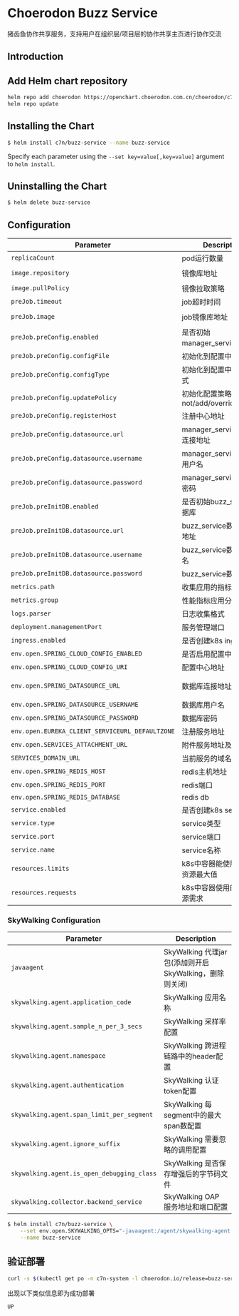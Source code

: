 # Choerodon Buzz Service

猪齿鱼协作共享服务，支持用户在组织层/项目层的协作共享主页进行协作交流
                             
## Introduction

## Add Helm chart repository

``` bash    
helm repo add choerodon https://openchart.choerodon.com.cn/choerodon/c7n
helm repo update
```

## Installing the Chart

```bash
$ helm install c7n/buzz-service --name buzz-service
```

Specify each parameter using the `--set key=value[,key=value]` argument to `helm install`.

## Uninstalling the Chart

```bash
$ helm delete buzz-service
```

## Configuration

Parameter | Description	| Default
--- |  ---  |  ---  
`replicaCount` | pod运行数量 | `1`
`image.repository` | 镜像库地址 | `registry.cn-hangzhou.aliyuncs.com/choerodon-agile/buzz-service`
`image.pullPolicy` | 镜像拉取策略 | `IfNotPresent`
`preJob.timeout` | job超时时间 | `300`
`preJob.image` | job镜像库地址 | `registry.cn-hangzhou.aliyuncs.com/choerodon-tools/dbtool:0.6.4`
`preJob.preConfig.enabled`| 是否初始manager_service数据库 | `true`
`preJob.preConfig.configFile` | 初始化到配置中心文件名 | `application.yml`
`preJob.preConfig.configType` | 初始化到配置中心存储方式 | `k8s`
`preJob.preConfig.updatePolicy` | 初始化配置策略: not/add/override/update | `add`
`preJob.preConfig.registerHost` | 注册中心地址 | `http://register-server.c7n-system:8000`
`preJob.preConfig.datasource.url` | manager_service数据库连接地址 | `jdbc:mysql://localhost:3306/manager_service?useUnicode=true&characterEncoding=utf-8&useSSL=false&useInformationSchema=true&remarks=true`
`preJob.preConfig.datasource.username` | manager_service数据库用户名 | `choerodon`
`preJob.preConfig.datasource.password` | manager_service数据库密码 | `password`
`preJob.preInitDB.enabled` | 是否初始buzz_service数据库 | `true`
`preJob.preInitDB.datasource.url` | buzz_service数据库连接地址 | `jdbc:mysql://localhost:3306/buzz_service?useUnicode=true&characterEncoding=utf-8&useSSL=false&useInformationSchema=true&remarks=true`
`preJob.preInitDB.datasource.username` | buzz_service数据库用户名 | `choerodon`
`preJob.preInitDB.datasource.password` | buzz_service数据库密码 | `password`
`metrics.path` | 收集应用的指标数据路径 | `/actuator/prometheus`
`metrics.group` | 性能指标应用分组 | `spring-boot`
`logs.parser` | 日志收集格式 | `spring-boot`
`deployment.managementPort` | 服务管理端口 | `8087`
`ingress.enabled` | 是否创建k8s ingress | `false`
`env.open.SPRING_CLOUD_CONFIG_ENABLED` | 是否启用配置中心 | `true`
`env.open.SPRING_CLOUD_CONFIG_URI` | 配置中心地址 | `http://register-server:8000`
`env.open.SPRING_DATASOURCE_URL` | 数据库连接地址 | `jdbc:mysql://localhost/buzz_service?useUnicode=true&characterEncoding=utf-8&useSSL=false&useInformationSchema=true&remarks=true`
`env.open.SPRING_DATASOURCE_USERNAME` | 数据库用户名 | `choerodon`
`env.open.SPRING_DATASOURCE_PASSWORD` | 数据库密码 | `password`
`env.open.EUREKA_CLIENT_SERVICEURL_DEFAULTZONE` | 注册服务地址 | `http://register-server.io-choerodon:8000/eureka/`
`env.open.SERVICES_ATTACHMENT_URL`| 附件服务地址及文件夹 | `http://example.com/buzz-service/`
`SERVICES_DOMAIN_URL` | 当前服务的域名 | `http://example.com`
`env.open.SPRING_REDIS_HOST` | redis主机地址 | `localhost`
`env.open.SPRING_REDIS_PORT` | redis端口 | `6379`
`env.open.SPRING_REDIS_DATABASE` | redis db | `1`
`service.enabled` | 是否创建k8s service | `false`
`service.type` |  service类型 | `ClusterIP`
`service.port` | service端口 | `8086`
`service.name` | service名称 | `buzz-service`
`resources.limits` | k8s中容器能使用资源的资源最大值 | `3Gi`
`resources.requests` | k8s中容器使用的最小资源需求 | `2Gi`

### SkyWalking Configuration
Parameter | Description
--- |  --- 
`javaagent` | SkyWalking 代理jar包(添加则开启 SkyWalking，删除则关闭)
`skywalking.agent.application_code` | SkyWalking 应用名称
`skywalking.agent.sample_n_per_3_secs` | SkyWalking 采样率配置
`skywalking.agent.namespace` | SkyWalking 跨进程链路中的header配置
`skywalking.agent.authentication` | SkyWalking 认证token配置
`skywalking.agent.span_limit_per_segment` | SkyWalking 每segment中的最大span数配置
`skywalking.agent.ignore_suffix` | SkyWalking 需要忽略的调用配置
`skywalking.agent.is_open_debugging_class` | SkyWalking 是否保存增强后的字节码文件
`skywalking.collector.backend_service` | SkyWalking OAP 服务地址和端口配置

```bash
$ helm install c7n/buzz-service \
    --set env.open.SKYWALKING_OPTS="-javaagent:/agent/skywalking-agent.jar -Dskywalking.agent.application_code=buzz-service  -Dskywalking.agent.sample_n_per_3_secs=-1 -Dskywalking.collector.backend_service=oap.skywalking:11800" \
    --name buzz-service
```

## 验证部署
```bash
curl -s $(kubectl get po -n c7n-system -l choerodon.io/release=buzz-service -o jsonpath="{.items[0].status.podIP}"):8281/actuator/health | jq -r .status
```
出现以下类似信息即为成功部署

```bash
UP
```
